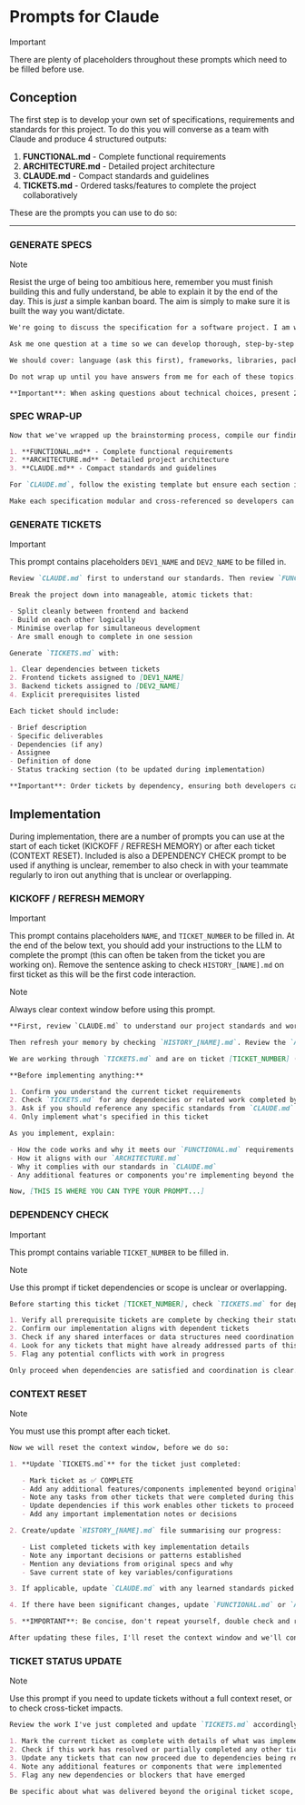 # Prompts for Claude

> [!IMPORTANT]  
> There are plenty of placeholders throughout these prompts which need to be filled before use.

## Conception

The first step is to develop your own set of specifications, requirements and standards for this project. To do this you will converse as a team with Claude and produce 4 structured outputs:

1. **FUNCTIONAL.md** - Complete functional requirements
2. **ARCHITECTURE.md** - Detailed project architecture
3. **CLAUDE.md** - Compact standards and guidelines
4. **TICKETS.md** - Ordered tasks/features to complete the project collaboratively

These are the prompts you can use to do so:

---

### GENERATE SPECS

> [!NOTE]
> Resist the urge of being too ambitious here, remember you must finish building this and fully understand, be able to explain it by the end of the day. This is _just_ a simple kanban board. The aim is simply to make sure it is built the way you want/dictate.

```markdown
We're going to discuss the specification for a software project. I am working in team of 2 people, each pair-programming with an AI (we each have the workshop repo cloned to our machines, and each have an instance of Claude Code running inside that repo) in the context of an AI-assisted development workshop. The project details are contained in `BRIEF.md` and workshop details are in `README.md`.

Ask me one question at a time so we can develop thorough, step-by-step specs. Each question should build on my previous answers, and our end goal is to have a detailed specification I can hand off to a developer. This will be built in only a few hours so try and keep the conversation short, apply KISS principles and use logical inference based on previous answers when possible.

We should cover: language (ask this first), frameworks, libraries, package managers, styling choices, data structure options (SQL/NoSQL/Graph) BEFORE data storage, architecture, project structure, components, interfaces, design patterns, error handling, UI features, user experience, coding standards, naming conventions, agreed principles, version control, commit standards, testing and documentation requirements.

Do not wrap up until you have answers from me for each of these topics. There will be three outputs at the end: a functional spec, an architectural spec, and our code standards specification for `CLAUDE.md`, review the template for this file currently in the repo to understand what we must cover.

**Important**: When asking questions about technical choices, present 2-3 specific options with brief explanations rather than leaving it open-ended. This speeds up decision-making. When there are more viable options available, verbalise this and ask if I want to see more options. Only one question at a time, stay within scope, and don't generate anything until requested.
```

### SPEC WRAP-UP

```markdown
Now that we've wrapped up the brainstorming process, compile our findings into three comprehensive, developer-ready specifications:

1. **FUNCTIONAL.md** - Complete functional requirements
2. **ARCHITECTURE.md** - Detailed project architecture
3. **CLAUDE.md** - Compact standards and guidelines

For `CLAUDE.md`, follow the existing template but ensure each section includes specific, actionable directives that we can reference explicitly during development. Be very concise, this should be a compact standards document you will refer to each time you write any code.

Make each specification modular and cross-referenced so developers can quickly find relevant information when prompted to check these files. Do not repeat yourself.
```

### GENERATE TICKETS

> [!IMPORTANT]  
> This prompt contains placeholders `DEV1_NAME` and `DEV2_NAME` to be filled in.

```markdown
Review `CLAUDE.md` first to understand our standards. Then review `FUNCTIONAL.md` and `ARCHITECTURE.md` to understand what we're building.

Break the project down into manageable, atomic tickets that:

- Split cleanly between frontend and backend
- Build on each other logically
- Minimise overlap for simultaneous development
- Are small enough to complete in one session

Generate `TICKETS.md` with:

1. Clear dependencies between tickets
2. Frontend tickets assigned to [DEV1_NAME]
3. Backend tickets assigned to [DEV2_NAME]
4. Explicit prerequisites listed

Each ticket should include:

- Brief description
- Specific deliverables
- Dependencies (if any)
- Assignee
- Definition of done
- Status tracking section (to be updated during implementation)

**Important**: Order tickets by dependency, ensuring both developers can work efficiently and logically through the tickets in order, without blocking each other. Include a template for tracking completion, additional features added, and cross-ticket dependencies resolved.
```

## Implementation

During implementation, there are a number of prompts you can use at the start of each ticket (KICKOFF / REFRESH MEMORY) or after each ticket (CONTEXT RESET). Included is also a DEPENDENCY CHECK prompt to be used if anything is unclear, remember to also check in with your teammate regularly to iron out anything that is unclear or overlapping.

### KICKOFF / REFRESH MEMORY

> [!IMPORTANT]  
> This prompt contains placeholders `NAME`, and `TICKET_NUMBER` to be filled in. At the end of the below text, you should add your instructions to the LLM to complete the prompt (this can often be taken from the ticket you are working on). Remove the sentence asking to check `HISTORY_[NAME].md` on first ticket as this will be the first code interaction.

> [!NOTE]
> Always clear context window before using this prompt.

```markdown
**First, review `CLAUDE.md` to understand our project standards and workflow.**

Then refresh your memory by checking `HISTORY_[NAME].md`. Review the `ARCHITECTURE.md` and `FUNCTIONAL.md` to understand what we are building. Check current progress in `TICKETS.md`.

We are working through `TICKETS.md` and are on ticket [TICKET_NUMBER] (I'm [NAME]).

**Before implementing anything:**

1. Confirm you understand the current ticket requirements
2. Check `TICKETS.md` for any dependencies or related work completed by other tickets
3. Ask if you should reference any specific standards from `CLAUDE.md`
4. Only implement what's specified in this ticket

As you implement, explain:

- How the code works and why it meets our `FUNCTIONAL.md` requirements
- How it aligns with our `ARCHITECTURE.md`
- Why it complies with our standards in `CLAUDE.md`
- Any additional features or components you're implementing beyond the basic ticket requirements

Now, [THIS IS WHERE YOU CAN TYPE YOUR PROMPT...]
```

### DEPENDENCY CHECK

> [!IMPORTANT]  
> This prompt contains variable `TICKET_NUMBER` to be filled in.

> [!NOTE]
> Use this prompt if ticket dependencies or scope is unclear or overlapping.

```markdown
Before starting this ticket [TICKET_NUMBER], check `TICKETS.md` for dependencies and current status. Then:

1. Verify all prerequisite tickets are complete by checking their status in `TICKETS.md`
2. Confirm our implementation aligns with dependent tickets
3. Check if any shared interfaces or data structures need coordination with your teammate
4. Look for any tickets that might have already addressed parts of this work
5. Flag any potential conflicts with work in progress

Only proceed when dependencies are satisfied and coordination is clear. If you discover work has already been completed in other tickets, note this for the ticket update.
```

### CONTEXT RESET

> [!NOTE]
> You must use this prompt after each ticket.

```markdown
Now we will reset the context window, before we do so:

1. **Update `TICKETS.md`** for the ticket just completed:

   - Mark ticket as ✅ COMPLETE
   - Add any additional features/components implemented beyond original scope
   - Note any tasks from other tickets that were completed during this work
   - Update dependencies if this work enables other tickets to proceed
   - Add any important implementation notes or decisions

2. Create/update `HISTORY_[NAME].md` file summarising our progress:

   - List completed tickets with key implementation details
   - Note any important decisions or patterns established
   - Mention any deviations from original specs and why
   - Save current state of key variables/configurations

3. If applicable, update `CLAUDE.md` with any learned standards picked up from the review process

4. If there have been significant changes, update `FUNCTIONAL.md` or `ARCHITECTURE.md` as required

5. **IMPORTANT**: Be concise, don't repeat yourself, double check and remove duplication/reduce where possible

After updating these files, I'll reset the context window and we'll continue with a fresh session.
```

### TICKET STATUS UPDATE

> [!NOTE]
> Use this prompt if you need to update tickets without a full context reset, or to check cross-ticket impacts.

```markdown
Review the work I've just completed and update `TICKETS.md` accordingly:

1. Mark the current ticket as complete with details of what was implemented
2. Check if this work has resolved or partially completed any other tickets
3. Update any tickets that can now proceed due to dependencies being resolved
4. Note any additional features or components that were implemented
5. Flag any new dependencies or blockers that have emerged

Be specific about what was delivered beyond the original ticket scope, as this helps coordinate with the other developer.
```
